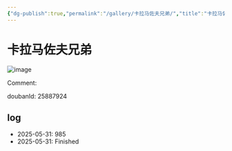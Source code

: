 ```yaml
---
{"dg-publish":true,"permalink":"/gallery/卡拉马佐夫兄弟/","title":"卡拉马佐夫兄弟","created":"2025-06-02T12:37:17.180+08:00"}
---
```



# 卡拉马佐夫兄弟

![image](https://hiraeth-picbed.oss-cn-beijing.aliyuncs.com/20250531154004.webp)

Comment: 



doubanId: 25887924

## log

- 2025-05-31: 985
- 2025-05-31: Finished
